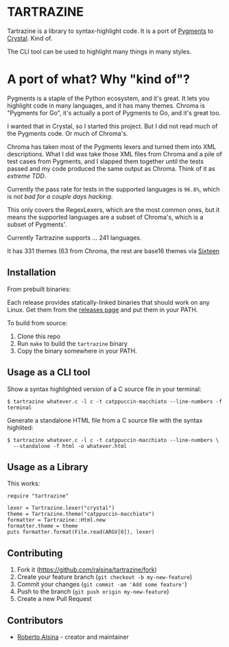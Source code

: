 # TARTRAZINE

Tartrazine is a library to syntax-highlight code. It is
a port of [Pygments](https://pygments.org/) to
[Crystal](https://crystal-lang.org/). Kind of.

The CLI tool can be used to highlight many things in many styles.

# A port of what? Why "kind of"?

Pygments is a staple of the Python ecosystem, and it's great.
It lets you highlight code in many languages, and it has many
themes. Chroma is "Pygments for Go", it's actually a port of
Pygments to Go, and it's great too.

I wanted that in Crystal, so I started this project. But I did
not read much of the Pygments code. Or much of Chroma's.

Chroma has taken most of the Pygments lexers and turned them into
XML descriptions. What I did was take those XML files from Chroma
and a pile of test cases from Pygments, and I slapped them together
until the tests passed and my code produced the same output as
Chroma. Think of it as *extreme TDD*.

Currently the pass rate for tests in the supported languages
is `96.8%`, which is *not bad for a couple days hacking*.

This only covers the RegexLexers, which are the most common ones,
but it means the supported languages are a subset of Chroma's, which
is a subset of Pygments'.

Currently Tartrazine supports ... 241 languages.

It has 331 themes (63 from Chroma, the rest are base16 themes via
[Sixteen](https://github.com/ralsina/sixteen)

## Installation

From prebuilt binaries:

Each release provides statically-linked binaries that should
work on any Linux. Get them from the [releases page](https://github.com/ralsina/tartrazine/releases) and put them in your PATH.

To build from source:

1. Clone this repo
2. Run `make` to build the `tartrazine` binary
3. Copy the binary somewhere in your PATH.

## Usage as a CLI tool

Show a syntax highlighted version of a C source file in your terminal:

```shell
$ tartrazine whatever.c -l c -t catppuccin-macchiato --line-numbers -f terminal
```

Generate a standalone HTML file from a C source file with the syntax highlited:

```shell
$ tartrazine whatever.c -l c -t catppuccin-macchiato --line-numbers \
  --standalone -f html -o whatever.html 
```

## Usage as a Library

This works:

```crystal
require "tartrazine"

lexer = Tartrazine.lexer("crystal")
theme = Tartrazine.theme("catppuccin-macchiato")
formatter = Tartrazine::Html.new
formatter.theme = theme
puts formatter.format(File.read(ARGV[0]), lexer)
```

## Contributing

1. Fork it (<https://github.com/ralsina/tartrazine/fork>)
2. Create your feature branch (`git checkout -b my-new-feature`)
3. Commit your changes (`git commit -am 'Add some feature'`)
4. Push to the branch (`git push origin my-new-feature`)
5. Create a new Pull Request

## Contributors

- [Roberto Alsina](https://github.com/ralsina) - creator and maintainer
